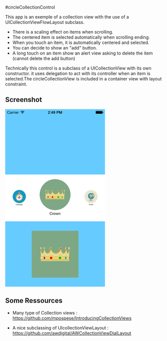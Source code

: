 #circleCollectionControl

This app is an exemple of a collection view with the use of a UICollectionViewFlowLayout subclass.

* There is a scaling effect on items when scrolling.
* The centered item is selected automatically when scrolling ending.
* When you touch an item, it is automatically centered and selected.
* You can decide to show an "add" button.
* A long touch on an item show an alert view asking to delete the item (cannot delete the add button)


Technically this control is a subclass of a UICollectionView with its own constructor. it uses delegation to act with its controller when an item is selected.The circleCollectionView is included in a container view with layout constraint.


## Screenshot

![Screenshot 1](screenshot1.png)


## Some Ressources

* Many type of Collection views : https://github.com/mpospese/IntroducingCollectionViews

* A nice subclassing of UIcollectionViewLayout : https://github.com/awdigital/AWCollectionViewDialLayout
